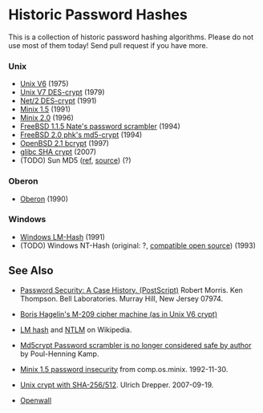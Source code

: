 # Historic Password Hashes

This is a collection of historic password hashing algorithms.
Please do not use most of them today!
Send pull request if you have more. 

### Unix

  * [Unix V6](unix-v6-crypt.c) (1975)
  * [Unix V7 DES-crypt](unix-v7-crypt.c) (1979)
  * [Net/2 DES-crypt](net2-crypt.c) (1991)
  * [Minix 1.5](minix1.5-crypt.c) (1991)
  * [Minix 2.0](minix2.0-pwdauth.c) (1996)
  * [FreeBSD 1.1.5 Nate's password scrambler](freebsd1.1.5-crypt.c) (1994)
  * [FreeBSD 2.0 phk's md5-crypt](freebsd2.0-crypt.c) (1994)
  * [OpenBSD 2.1 bcrypt](openbsd2.1-bcrypt.c) (1997)
  * [glibc SHA crypt](glibc-sha-crypt.txt) (2007)
  * (TODO) Sun MD5 ([ref](http://docs.oracle.com/cd/E19253-01/816-5175/crypt-sunmd5-5/index.html),
	  [source](https://github.com/illumos/illumos-gate/blob/7256a34efe9df75b638b9e812912ef7c5c68e208/usr/src/lib/crypt_modules/sunmd5/sunmd5.c)) (?)

### Oberon

 * [Oberon](oberon.txt) (1990)

### Windows

  * [Windows LM-Hash](winnt-owf.c) (1991)
  * (TODO) Windows NT-Hash (original: ?, [compatible open source](http://svnweb.freebsd.org/base/head/lib/libcrypt/crypt-nthash.c>)) (1993)

## See Also

* [Password Security: A Case History. (PostScript)](http://cm.bell-labs.com/who/dmr/passwd.ps) Robert Morris. Ken Thompson.
  Bell Laboratories. Murray Hill, New Jersey 07974.
* [Boris Hagelin's M-209 cipher machine (as in Unix V6 crypt)](https://en.wikipedia.org/wiki/M-209)
* [LM hash](https://en.wikipedia.org/wiki/LM_hash) and [NTLM](https://en.wikipedia.org/wiki/NTLM) on Wikipedia.
* [Md5crypt Password scrambler is no longer considered safe by author](http://www.freebsd.dk/sagas/md5crypt_eol.html) by Poul-Henning Kamp.
* [Minix 1.5 password insecurity](https://groups.google.com/d/msg/comp.os.minix/pMD8bSKj0TA/7WFOfOJecEIJ) from comp.os.minix. 1992-11-30.
* [Unix crypt with SHA-256/512](http://www.akkadia.org/drepper/sha-crypt.html). Ulrich Drepper. 2007-09-19.

* [Openwall](http://www.openwall.com/)
